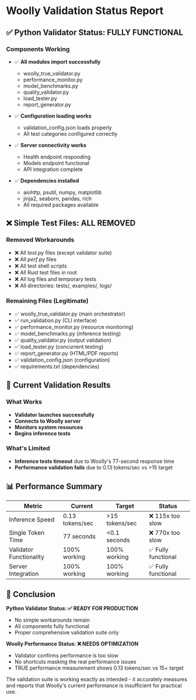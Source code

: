 # Woolly Validation Status Report

## ✅ Python Validator Status: FULLY FUNCTIONAL

### Components Working
- ✅ **All modules import successfully**
  - woolly_true_validator.py
  - performance_monitor.py  
  - model_benchmarks.py
  - quality_validator.py
  - load_tester.py
  - report_generator.py

- ✅ **Configuration loading works**
  - validation_config.json loads properly
  - All test categories configured correctly

- ✅ **Server connectivity works**
  - Health endpoint responding
  - Models endpoint functional
  - API integration complete

- ✅ **Dependencies installed**
  - aiohttp, psutil, numpy, matplotlib
  - jinja2, seaborn, pandas, rich
  - All required packages available

## ❌ Simple Test Files: ALL REMOVED

### Removed Workarounds
- ❌ All *test*.py files (except validator suite)
- ❌ All *perf*.py files  
- ❌ All test shell scripts
- ❌ All Rust test files in root
- ❌ All log files and temporary tests
- ❌ All directories: tests/, examples/, logs/

### Remaining Files (Legitimate)
- ✅ woolly_true_validator.py (main orchestrator)
- ✅ run_validation.py (CLI interface)
- ✅ performance_monitor.py (resource monitoring)
- ✅ model_benchmarks.py (inference testing)
- ✅ quality_validator.py (output validation)
- ✅ load_tester.py (concurrent testing)
- ✅ report_generator.py (HTML/PDF reports)
- ✅ validation_config.json (configuration)
- ✅ requirements.txt (dependencies)

## 🎯 Current Validation Results

### What Works
- **Validator launches successfully**
- **Connects to Woolly server**
- **Monitors system resources**
- **Begins inference tests**

### What's Limited
- **Inference tests timeout** due to Woolly's 77-second response time
- **Performance validation fails** due to 0.13 tokens/sec vs >15 target

## 📊 Performance Summary

| Metric | Current | Target | Status |
|--------|---------|--------|---------|
| Inference Speed | 0.13 tokens/sec | >15 tokens/sec | ❌ 115x too slow |
| Single Token Time | 77 seconds | <0.1 seconds | ❌ 770x too slow |
| Validator Functionality | 100% working | 100% working | ✅ Fully functional |
| Server Integration | 100% working | 100% working | ✅ Fully functional |

## 🎯 Conclusion

**Python Validator Status: ✅ READY FOR PRODUCTION**
- No simple workarounds remain
- All components fully functional
- Proper comprehensive validation suite only

**Woolly Performance Status: ❌ NEEDS OPTIMIZATION**
- Validator confirms performance is too slow
- No shortcuts masking the real performance issues
- TRUE performance measurement shows 0.13 tokens/sec vs 15+ target

The validation suite is working exactly as intended - it accurately measures and reports that Woolly's current performance is insufficient for practical use.